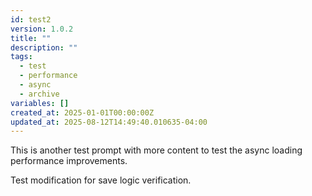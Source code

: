 ```yaml
---
id: test2
version: 1.0.2
title: ""
description: ""
tags:
  - test
  - performance
  - async
  - archive
variables: []
created_at: 2025-01-01T00:00:00Z
updated_at: 2025-08-12T14:49:40.010635-04:00
---
```


This is another test prompt with more content to test the async loading performance improvements.

Test modification for save logic verification.
